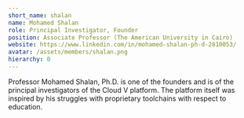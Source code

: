 ```yaml
---
short_name: shalan
name: Mohamed Shalan
role: Principal Investigator, Founder
position: Associate Professor (The American University in Cairo)
website: https://www.linkedin.com/in/mohamed-shalan-ph-d-2810053/
avatar: /assets/members/shalan.png
hierarchy: 0
---
```

Professor Mohamed Shalan, Ph.D. is one of the founders and is of the principal investigators of the Cloud V platform. The platform itself was inspired by his struggles with proprietary toolchains with respect to education.